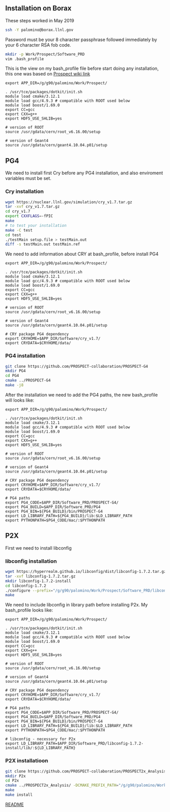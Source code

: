 ## Installation on Borax
These steps worked in May 2019
```bash
ssh -Y palomino@borax.llnl.gov
```
Password must be your 8 character passphrase followed immediately by your 6 character RSA fob code.

```bash
mkdir -p Work/Prospect/Software_PRD
vim .bash_profile
```
This is the view on my bash_profile file before start doing any installation, this one was based on [Prospect wiki link](https://wiki.wlab.yale.edu/prospect/Instructions%20for%20compiling%20P2x%20on%20borax)
```
export APP_DIR=/g/g90/palomino/Work/Prospect/

. /usr/tce/packages/dotkit/init.sh
module load cmake/3.12.1
module load gcc/4.9.3 # compatible with ROOT used below
module load boost/1.69.0
export CC=gcc
export CXX=g++
export HDF5_USE_SHLIB=yes

# version of ROOT
source /usr/gdata/cern/root_v6.16.00/setup

# version of Geant4
source /usr/gdata/cern/geant4.10.04.p01/setup
```
## PG4
We need to install first Cry before any PG4 installation, and also enviroment variables must be set.

### Cry installation
```bash
wget https://nuclear.llnl.gov/simulation/cry_v1.7.tar.gz
tar -xvf cry_v1.7.tar.gz
cd cry_v1.7
export CXXFLAGS=-fPIC
make
# to test your installation
make -C test
cd test
./testMain setup.file > testMain.out
diff -s testMain.out testMain.ref
```
We need to add information about CRY at bash_profile, before install PG4
```
export APP_DIR=/g/g90/palomino/Work/Prospect/

. /usr/tce/packages/dotkit/init.sh
module load cmake/3.12.1
module load gcc/4.9.3 # compatible with ROOT used below
module load boost/1.69.0
export CC=gcc
export CXX=g++
export HDF5_USE_SHLIB=yes

# version of ROOT
source /usr/gdata/cern/root_v6.16.00/setup

# version of Geant4
source /usr/gdata/cern/geant4.10.04.p01/setup

# CRY package PG4 dependency
export CRYHOME=$APP_DIR/Software/cry_v1.7/
export CRYDATA=$CRYHOME/data/
```

### PG4 installation
```bash
git clone https://github.com/PROSPECT-collaboration/PROSPECT-G4
mkdir PG4
cd PG4
cmake ../PROSPECT-G4
make -j8
```
After the installation we need to add the PG4 paths, the new bash_profile will looks like:
```
export APP_DIR=/g/g90/palomino/Work/Prospect/

. /usr/tce/packages/dotkit/init.sh
module load cmake/3.12.1
module load gcc/4.9.3 # compatible with ROOT used below
module load boost/1.69.0
export CC=gcc
export CXX=g++
export HDF5_USE_SHLIB=yes

# version of ROOT
source /usr/gdata/cern/root_v6.16.00/setup

# version of Geant4
source /usr/gdata/cern/geant4.10.04.p01/setup

# CRY package PG4 dependency
export CRYHOME=$APP_DIR/Software/cry_v1.7/
export CRYDATA=$CRYHOME/data/

# PG4 paths
export PG4_CODE=$APP_DIR/Software_PRD/PROSPECT-G4/
export PG4_BUILD=$APP_DIR/Software_PRD/PG4
export PG4_BIN=${PG4_BUILD}/bin/PROSPECT-G4
export LD_LIBRARY_PATH=${PG4_BUILD}/lib:$LD_LIBRARY_PATH
export PYTHONPATH=$PG4_CODE/mac/:$PYTHONPATH
```
## P2X
First we need to install libconfig

### libconfig installation

```bash
wget https://hyperrealm.github.io/libconfig/dist/libconfig-1.7.2.tar.gz
tar -xvf libconfig-1.7.2.tar.gz
mkdir libconfig-1.7.2-install
cd libconfig-1.7.2
./configure --prefix="/g/g90/palomino/Work/Prospect/Software_PRD/libconfig-1.7.2-install/"
make
```

We need to include libconfig in library path before installing P2x.
My bash_profile looks like:
```
export APP_DIR=/g/g90/palomino/Work/Prospect/

. /usr/tce/packages/dotkit/init.sh
module load cmake/3.12.1
module load gcc/4.9.3 # compatible with ROOT used below
module load boost/1.69.0
export CC=gcc
export CXX=g++
export HDF5_USE_SHLIB=yes

# version of ROOT
source /usr/gdata/cern/root_v6.16.00/setup

# version of Geant4
source /usr/gdata/cern/geant4.10.04.p01/setup

# CRY package PG4 dependency
export CRYHOME=$APP_DIR/Software/cry_v1.7/
export CRYDATA=$CRYHOME/data/

# PG4 paths
export PG4_CODE=$APP_DIR/Software_PRD/PROSPECT-G4/
export PG4_BUILD=$APP_DIR/Software_PRD/PG4
export PG4_BIN=${PG4_BUILD}/bin/PROSPECT-G4
export LD_LIBRARY_PATH=${PG4_BUILD}/lib:$LD_LIBRARY_PATH
export PYTHONPATH=$PG4_CODE/mac/:$PYTHONPATH

# libconfig - necessary for P2x
export LD_LIBRARY_PATH=$APP_DIR/Software_PRD/libconfig-1.7.2-install/lib/:${LD_LIBRARY_PATH}
```
### P2X installatioon

```bash
git clone https://github.com/PROSPECT-collaboration/PROSPECT2x_Analysis
mkdir P2x
cd P2x
cmake ../PROSPECT2x_Analysis/ -DCMAKE_PREFIX_PATH="/g/g90/palomino/Work/Prospect/Software_PRD/libconfig-1.7.2-install/"
make
make install
```

[README](../Readme.md)
